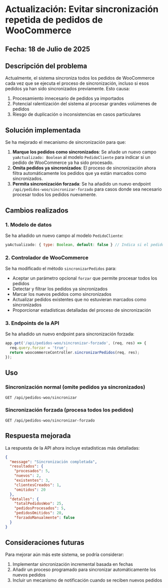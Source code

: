 # Actualización: Evitar sincronización repetida de pedidos de WooCommerce

## Fecha: 18 de Julio de 2025

## Descripción del problema

Actualmente, el sistema sincroniza todos los pedidos de WooCommerce cada vez que se ejecuta el proceso de sincronización, incluso si esos pedidos ya han sido sincronizados previamente. Esto causa:

1. Procesamiento innecesario de pedidos ya importados
2. Potencial ralentización del sistema al procesar grandes volúmenes de pedidos
3. Riesgo de duplicación o inconsistencias en casos particulares

## Solución implementada

Se ha mejorado el mecanismo de sincronización para que:

1. **Marque los pedidos como sincronizados**: Se añade un nuevo campo `yaActualizado: Boolean` al modelo `PedidoCliente` para indicar si un pedido de WooCommerce ya ha sido procesado.
2. **Omita pedidos ya sincronizados**: El proceso de sincronización ahora filtra automáticamente los pedidos que ya están marcados como sincronizados.
3. **Permita sincronización forzada**: Se ha añadido un nuevo endpoint `/api/pedidos-woo/sincronizar-forzado` para casos donde sea necesario procesar todos los pedidos nuevamente.

## Cambios realizados

### 1. Modelo de datos
Se ha añadido un nuevo campo al modelo `PedidoCliente`:
```javascript
yaActualizado: { type: Boolean, default: false } // Indica si el pedido ya fue sincronizado (para pedidos de WooCommerce)
```

### 2. Controlador de WooCommerce
Se ha modificado el método `sincronizarPedidos` para:
- Aceptar un parámetro opcional `forzar` que permite procesar todos los pedidos
- Detectar y filtrar los pedidos ya sincronizados
- Marcar los nuevos pedidos como sincronizados
- Actualizar pedidos existentes que no estuvieran marcados como sincronizados
- Proporcionar estadísticas detalladas del proceso de sincronización

### 3. Endpoints de la API
Se ha añadido un nuevo endpoint para sincronización forzada:
```javascript
app.get('/api/pedidos-woo/sincronizar-forzado', (req, res) => {
  req.query.forzar = 'true';
  return woocommerceController.sincronizarPedidos(req, res);
});
```

## Uso

### Sincronización normal (omite pedidos ya sincronizados)
```
GET /api/pedidos-woo/sincronizar
```

### Sincronización forzada (procesa todos los pedidos)
```
GET /api/pedidos-woo/sincronizar-forzado
```

## Respuesta mejorada

La respuesta de la API ahora incluye estadísticas más detalladas:
```json
{
  "message": "Sincronización completada",
  "resultados": {
    "procesados": 5,
    "nuevos": 2,
    "existentes": 3,
    "clientesCreados": 1,
    "omitidos": 20
  },
  "detalles": {
    "totalPedidosWoo": 25,
    "pedidosProcesados": 5,
    "pedidosOmitidos": 20,
    "forzadoManualmente": false
  }
}
```

## Consideraciones futuras

Para mejorar aún más este sistema, se podría considerar:

1. Implementar sincronización incremental basada en fechas
2. Añadir un proceso programado para sincronizar automáticamente los nuevos pedidos
3. Incluir un mecanismo de notificación cuando se reciben nuevos pedidos
